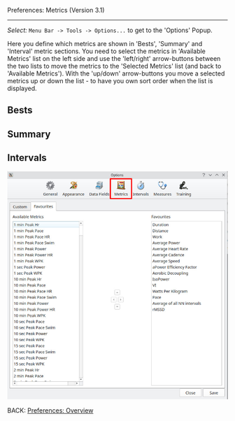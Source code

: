 Preferences: Metrics (Version 3.1)
***

_Select:_ `Menu Bar -> Tools -> Options...` to get to the 'Options' Popup.

Here you define which metrics are shown in 'Bests', 'Summary' and 'Interval' metric sections. You need to select the metrics in 'Available Metrics' list on the left side and use the 'left/right' arrow-buttons between the two lists to move the metrics to the 'Selected Metrics' list (and back to 'Available Metrics'). With the 'up/down' arrow-buttons you move a selected metrics up or down the list - to have you own sort order when the list is displayed.

## Bests

## Summary

## Intervals


![Preferences - Metrics](https://raw.githubusercontent.com/GoldenCheetah/GoldenCheetah/master/doc/wiki/PreferencesMetrics_Overview.jpg)



BACK: [Preferences: Overview](https://github.com/GoldenCheetah/GoldenCheetah/wiki/UG_Preferences_Overview)
